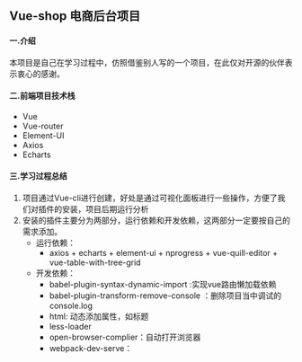 ## Vue-shop 电商后台项目

#### 一.介绍

本项目是自己在学习过程中，仿照借鉴别人写的一个项目，在此仅对开源的伙伴表示衷心的感谢。

####  二.前端项目技术栈

- Vue
- Vue-router
- Element-UI
- Axios
- Echarts

#### 三.学习过程总结

1. 项目通过Vue-cli进行创建，好处是通过可视化面板进行一些操作，方便了我们对插件的安装，项目后期运行分析
2. 安装的插件主要分为两部分，运行依赖和开发依赖，这两部分一定要按自己的需求添加。
   - 运行依赖：
     - axios + echarts + element-ui + nprogress + vue-quill-editor + vue-table-with-tree-grid
   - 开发依赖：
     - babel-plugin-syntax-dynamic-import :实现vue路由懒加载依赖
     - babel-plugin-transform-remove-console ：删除项目当中调试的console.log
     - html: 动态添加属性，如标题
     - less-loader
     - open-browser-complier：自动打开浏览器
     - webpack-dev-serve：

